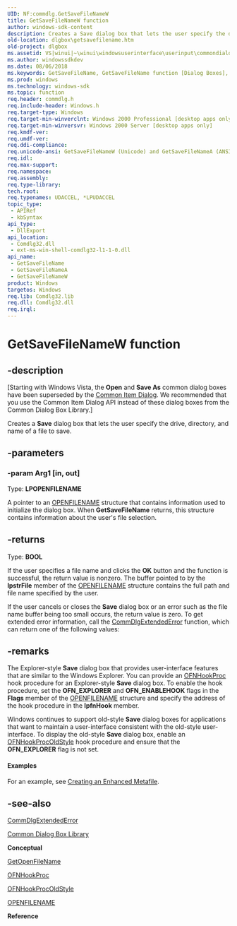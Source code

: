 ```yaml
---
UID: NF:commdlg.GetSaveFileNameW
title: GetSaveFileNameW function
author: windows-sdk-content
description: Creates a Save dialog box that lets the user specify the drive, directory, and name of a file to save.
old-location: dlgbox\getsavefilename.htm
old-project: dlgbox
ms.assetid: VS|winui|~\winui\windowsuserinterface\userinput\commondialogboxlibrary\commondialogboxreference\commondialogboxfunctions\getsavefilename.htm
ms.author: windowssdkdev
ms.date: 08/06/2018
ms.keywords: GetSaveFileName, GetSaveFileName function [Dialog Boxes], GetSaveFileNameA, GetSaveFileNameW, _win32_GetSaveFileName, _win32_getsavefilename_cpp, commdlg/GetSaveFileName, commdlg/GetSaveFileNameA, commdlg/GetSaveFileNameW, dlgbox.getsavefilename, winui._win32_getsavefilename
ms.prod: windows
ms.technology: windows-sdk
ms.topic: function
req.header: commdlg.h
req.include-header: Windows.h
req.target-type: Windows
req.target-min-winverclnt: Windows 2000 Professional [desktop apps only]
req.target-min-winversvr: Windows 2000 Server [desktop apps only]
req.kmdf-ver: 
req.umdf-ver: 
req.ddi-compliance: 
req.unicode-ansi: GetSaveFileNameW (Unicode) and GetSaveFileNameA (ANSI)
req.idl: 
req.max-support: 
req.namespace: 
req.assembly: 
req.type-library: 
tech.root: 
req.typenames: UDACCEL, *LPUDACCEL
topic_type:
 - APIRef
 - kbSyntax
api_type:
 - DllExport
api_location:
 - Comdlg32.dll
 - ext-ms-win-shell-comdlg32-l1-1-0.dll
api_name:
 - GetSaveFileName
 - GetSaveFileNameA
 - GetSaveFileNameW
product: Windows
targetos: Windows
req.lib: Comdlg32.lib
req.dll: Comdlg32.dll
req.irql: 
---
```


# GetSaveFileNameW function


## -description


<p class="CCE_Message">[Starting with Windows Vista, the <b>Open</b> and <b>Save As</b> common dialog boxes have been superseded by the <a href="https://msdn.microsoft.com/en-us/library/Bb776913(v=VS.85).aspx">Common Item Dialog</a>. We recommended that you use the Common Item Dialog API instead of these dialog boxes from the Common Dialog Box Library.]

Creates a <b>Save</b> dialog box that lets the user specify the drive, directory, and name of a file to save.


## -parameters




### -param Arg1 [in, out]

Type: <b>LPOPENFILENAME</b>

A pointer to an <a href="https://msdn.microsoft.com/en-us/library/ms646839(v=VS.85).aspx">OPENFILENAME</a> structure that contains information used to initialize the dialog box. When <b>GetSaveFileName</b> returns, this structure contains information about the user's file selection.


## -returns



Type: <b>BOOL</b>

If the user specifies a file name and clicks the 
						<b>OK</b> button and the function is successful, the return value is nonzero. The buffer pointed to by the 
						<b>lpstrFile</b> member of the <a href="https://msdn.microsoft.com/en-us/library/ms646839(v=VS.85).aspx">OPENFILENAME</a> structure contains the full path and file name specified by the user.

If the user cancels or closes the 
						<b>Save</b> dialog box or an error such as the file name buffer being too small occurs, the return value is zero. To get extended error information, call the <a href="https://msdn.microsoft.com/en-us/library/ms646916(v=VS.85).aspx">CommDlgExtendedError</a> function, which can return one of the following values: 




## -remarks



The Explorer-style <b>Save</b> dialog box that provides user-interface features that are similar to the Windows Explorer. You can provide an <a href="https://msdn.microsoft.com/en-us/library/ms646931(v=VS.85).aspx">OFNHookProc</a> hook procedure for an Explorer-style <b>Save</b> dialog box. To enable the hook procedure, set the <b>OFN_EXPLORER</b> and <b>OFN_ENABLEHOOK</b> flags in the  <b>Flags</b> member of the <a href="https://msdn.microsoft.com/en-us/library/ms646839(v=VS.85).aspx">OPENFILENAME</a> structure and specify the address of the hook procedure in the  <b>lpfnHook</b> member.

Windows continues to support old-style <b>Save</b> dialog boxes for applications that want to maintain a user-interface consistent with the old-style user-interface. To display the old-style <b>Save</b> dialog box, enable an <a href="https://msdn.microsoft.com/ee551824-51f9-422d-9741-96248e3fc8cc">OFNHookProcOldStyle</a> hook procedure and ensure that the <b>OFN_EXPLORER</b> flag is not set.


#### Examples

For an example, see <a href="https://msdn.microsoft.com/084b2737-eb55-4587-b8e8-3eb3fa3688c4">Creating an Enhanced Metafile</a>.

<div class="code"></div>



## -see-also




<a href="https://msdn.microsoft.com/en-us/library/ms646916(v=VS.85).aspx">CommDlgExtendedError</a>



<a href="https://msdn.microsoft.com/en-us/library/ms645524(v=VS.85).aspx">Common Dialog Box Library</a>



<b>Conceptual</b>



<a href="https://msdn.microsoft.com/en-us/library/ms646927(v=VS.85).aspx">GetOpenFileName</a>



<a href="https://msdn.microsoft.com/en-us/library/ms646931(v=VS.85).aspx">OFNHookProc</a>



<a href="https://msdn.microsoft.com/ee551824-51f9-422d-9741-96248e3fc8cc">OFNHookProcOldStyle</a>



<a href="https://msdn.microsoft.com/en-us/library/ms646839(v=VS.85).aspx">OPENFILENAME</a>



<b>Reference</b>
 

 

